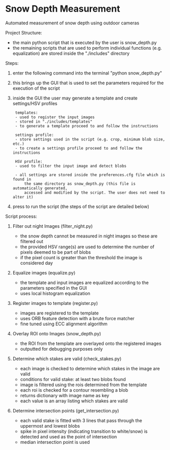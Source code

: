 # Snow Depth Measurement
Automated measurement of snow depth using outdoor cameras

Project Structure:
- the main python script that is executed by the user is snow_depth.py
- the remaining scripts that are used to perform individual functions (e.g.
	equalization) are stored inside the "./includes" directory

Steps:
1) enter the following command into the terminal "python snow_depth.py"
2) this brings up the GUI that is used to set the parameters required for the
		execution of the script
3) inside the GUI the user may generate a template and create settings/HSV profiles

		templates:
		- used to register the input images
		- stored in "./includes/templates"
		- to generate a template proceed to and follow the instructions

		settings profile:
		- store settings used in the script (e.g. crop, minimum blob size, etc.)
		- to create a settings profile proceed to and follow the instructions

		HSV profile:
		- used to filter the input image and detect blobs

		- all settings are stored inside the preferences.cfg file which is found in
			the same directory as snow_depth.py (this file is automatically generated,
			accessed and modified by the script. The user does not need to alter it)

4) press to run the script (the steps of the script are detailed below)

Script process:
1) Filter out night Images (filter_night.py)
	- the snow depth cannot be measured in night images so these are filtered out
	- the provided HSV range(s) are used to determine the number of pixels deemed
		to be part of blobs
	- if the pixel count is greater than the threshold the image is considered day

2) Equalize images (equalize.py)
 	- the template and input images are equalized according to the parameters
		specified in the GUI
	- uses local histogram equalization

3) Register images to template (register.py)
	- images are registered to the template
	- uses ORB feature detection with a brute force matcher
	- fine tuned using ECC alignment algorithm

4) Overlay ROI onto Images (snow_depth.py)
	- the ROI from the template are overlayed onto the registered images
	- outputted for debugging purposes only

5) Determine which stakes are valid (check_stakes.py)
	- each image is checked to determine which stakes in the image are valid
	- conditions for valid stake: at least two blobs found
	- image is filtered using the rois determined from the template
	- each roi is checked for a contour resembling a blob
	- returns dictionary with image name as key
	- each value is an array listing which stakes are valid

6) Determine intersection points (get_intersection.py)
	- each valid stake is fitted with 3 lines that pass through the uppermost
		and lowest blobs
	- spike in pixel intensity (indicating transition to white/snow) is detected
		and used as the point of intersection
	- median intersection point is used
